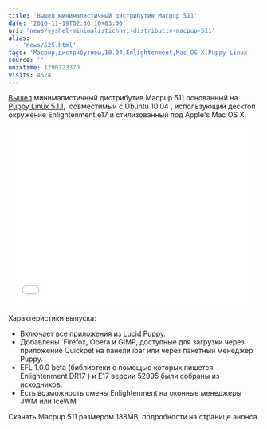 ```yaml
---
title: 'Вышел минималистичный дистрибутив Macpup 511'
date: '2010-11-19T02:36:10+03:00'
uri: 'news/vyshel-minimalistichnyi-distributiv-macpup-511'
alias: 
  - 'news/525.html'
tags: 'Macpup,дистрибутивы,10.04,Enlightenment,Mac OS X,Puppy Linux'
source: ''
unixtime: 1290123370
visits: 4524
---
```

[Вышел](http://hardkap.net/forums/topic/macpup-511) минималистичный дистрибутив Macpup 511 основанный на [Puppy Linux 5.1.1](news/vyshel-distributiv-lucid-puppy-5-1),  совместимый с Ubuntu 10.04 , использующий десктоп окружение Enlightenment e17 и стилизованный под Apple's Mac OS X.

 <iframe width="480" height="360" src="//www.youtube.com/embed/7qXwQBc-5mQ" frameborder="0" allowfullscreen=""></iframe>

Характеристики выпуска:

*   Включает все приложения из Lucid Puppy.
*   Добавлены  Firefox, Opera и GIMP, доступные для загрузки через приложение Quickpet на панели ibar или через пакетный менеджер Puppy.
*   EFL 1.0.0 beta (библиотеки с помощью которых пишется Enlightenment DR17 ) и E17 версии 52995 были собраны из исходников.
*   Есть возможность смены Enlightenment на оконные менеджеры  JWM или IceWM

Скачать Macpup 511 размером 188MB, подробности на странице анонса.
